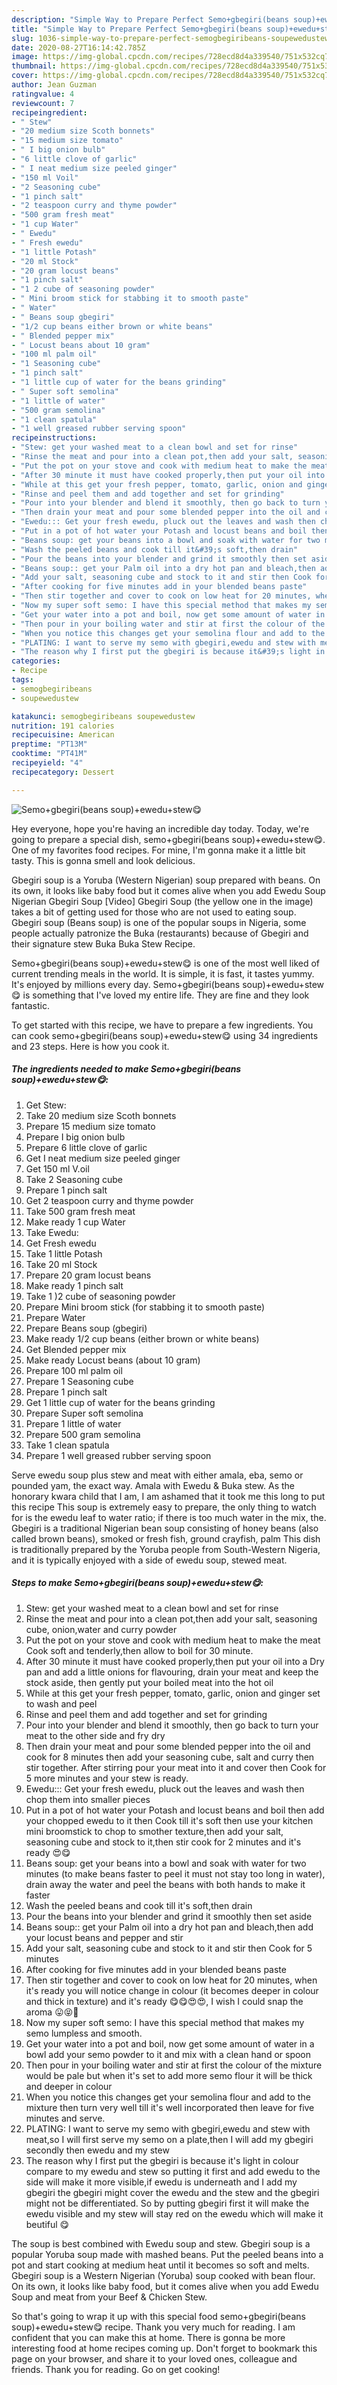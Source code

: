 ```yaml
---
description: "Simple Way to Prepare Perfect Semo+gbegiri(beans soup)+ewedu+stew😋"
title: "Simple Way to Prepare Perfect Semo+gbegiri(beans soup)+ewedu+stew😋"
slug: 1036-simple-way-to-prepare-perfect-semogbegiribeans-soupewedustew
date: 2020-08-27T16:14:42.785Z
image: https://img-global.cpcdn.com/recipes/728ecd8d4a339540/751x532cq70/semogbegiribeans-soupewedustew😋-recipe-main-photo.jpg
thumbnail: https://img-global.cpcdn.com/recipes/728ecd8d4a339540/751x532cq70/semogbegiribeans-soupewedustew😋-recipe-main-photo.jpg
cover: https://img-global.cpcdn.com/recipes/728ecd8d4a339540/751x532cq70/semogbegiribeans-soupewedustew😋-recipe-main-photo.jpg
author: Jean Guzman
ratingvalue: 4
reviewcount: 7
recipeingredient:
- " Stew"
- "20 medium size Scoth bonnets"
- "15 medium size tomato"
- " I big onion bulb"
- "6 little clove of garlic"
- " I neat medium size peeled ginger"
- "150 ml Voil"
- "2 Seasoning cube"
- "1 pinch salt"
- "2 teaspoon curry and thyme powder"
- "500 gram fresh meat"
- "1 cup Water"
- " Ewedu"
- " Fresh ewedu"
- "1 little Potash"
- "20 ml Stock"
- "20 gram locust beans"
- "1 pinch salt"
- "1 2 cube of seasoning powder"
- " Mini broom stick for stabbing it to smooth paste"
- " Water"
- " Beans soup gbegiri"
- "1/2 cup beans either brown or white beans"
- " Blended pepper mix"
- " Locust beans about 10 gram"
- "100 ml palm oil"
- "1 Seasoning cube"
- "1 pinch salt"
- "1 little cup of water for the beans grinding"
- " Super soft semolina"
- "1 little of water"
- "500 gram semolina"
- "1 clean spatula"
- "1 well greased rubber serving spoon"
recipeinstructions:
- "Stew: get your washed meat to a clean bowl and set for rinse"
- "Rinse the meat and pour into a clean pot,then add your salt, seasoning cube, onion,water and curry powder"
- "Put the pot on your stove and cook with medium heat to make the meat Cook soft and tenderly,then allow to boil for 30 minute."
- "After 30 minute it must have cooked properly,then put your oil into a Dry pan and add a little onions for flavouring, drain your meat and keep the stock aside, then gently put your boiled meat into the hot oil"
- "While at this get your fresh pepper, tomato, garlic, onion and ginger set to wash and peel"
- "Rinse and peel them and add together and set for grinding"
- "Pour into your blender and blend it smoothly, then go back to turn your meat to the other side and fry dry"
- "Then drain your meat and pour some blended pepper into the oil and cook for 8 minutes then add your seasoning cube, salt and curry then stir together. After stirring pour your meat into it and cover then Cook for 5 more minutes and your stew is ready."
- "Ewedu::: Get your fresh ewedu, pluck out the leaves and wash then chop them into smaller pieces"
- "Put in a pot of hot water your Potash and locust beans and boil then add your chopped ewedu to it then Cook till it&#39;s soft then use your kitchen mini broomstick to chop to smother texture,then add your salt, seasoning cube and stock to it,then stir cook for 2 minutes and it&#39;s ready 😍😋"
- "Beans soup: get your beans into a bowl and soak with water for two minutes (to make beans faster to peel it must not stay too long in water), drain away the water and peel the beans with both hands to make it faster"
- "Wash the peeled beans and cook till it&#39;s soft,then drain"
- "Pour the beans into your blender and grind it smoothly then set aside"
- "Beans soup:: get your Palm oil into a dry hot pan and bleach,then add your locust beans and pepper and stir"
- "Add your salt, seasoning cube and stock to it and stir then Cook for 5 minutes"
- "After cooking for five minutes add in your blended beans paste"
- "Then stir together and cover to cook on low heat for 20 minutes, when it&#39;s ready you will notice change in colour (it becomes deeper in colour and thick in texture) and it&#39;s ready 😋😋😍😍, I wish I could snap the aroma 😛😝🤭"
- "Now my super soft semo: I have this special method that makes my semo lumpless and smooth."
- "Get your water into a pot and boil, now get some amount of water in a bowl add your semo powder to it and mix with a clean hand or spoon"
- "Then pour in your boiling water and stir at first the colour of the mixture would be pale but when it&#39;s set to add more semo flour it will be thick and deeper in colour"
- "When you notice this changes get your semolina flour and add to the mixture then turn very well till it&#39;s well incorporated then leave for five minutes and serve."
- "PLATING: I want to serve my semo with gbegiri,ewedu and stew with meat,so I will first serve my semo on a plate,then I will add my gbegiri secondly then ewedu and my stew"
- "The reason why I first put the gbegiri is because it&#39;s light in colour compare to my ewedu and stew so putting it first and add ewedu to the side will make it more visible,if ewedu is underneath and I add my gbegiri the gbegiri might cover the ewedu and the stew and the gbegiri might not be differentiated. So by putting gbegiri first it will make the ewedu visible and my stew will stay red on the ewedu which will make it beutiful 😋"
categories:
- Recipe
tags:
- semogbegiribeans
- soupewedustew

katakunci: semogbegiribeans soupewedustew 
nutrition: 191 calories
recipecuisine: American
preptime: "PT13M"
cooktime: "PT41M"
recipeyield: "4"
recipecategory: Dessert

---
```



![Semo+gbegiri(beans soup)+ewedu+stew😋](https://img-global.cpcdn.com/recipes/728ecd8d4a339540/751x532cq70/semogbegiribeans-soupewedustew😋-recipe-main-photo.jpg)

Hey everyone, hope you're having an incredible day today. Today, we're going to prepare a special dish, semo+gbegiri(beans soup)+ewedu+stew😋. One of my favorites food recipes. For mine, I'm gonna make it a little bit tasty. This is gonna smell and look delicious.

Gbegiri soup is a Yoruba (Western Nigerian) soup prepared with beans. On its own, it looks like baby food but it comes alive when you add Ewedu Soup Nigerian Gbegiri Soup [Video] Gbegiri Soup (the yellow one in the image) takes a bit of getting used for those who are not used to eating soup. Gbegiri soup (Beans soup) is one of the popular soups in Nigeria, some people actually patronize the Buka (restaurants) because of Gbegiri and their signature stew Buka Buka Stew Recipe.

Semo+gbegiri(beans soup)+ewedu+stew😋 is one of the most well liked of current trending meals in the world. It is simple, it is fast, it tastes yummy. It's enjoyed by millions every day. Semo+gbegiri(beans soup)+ewedu+stew😋 is something that I've loved my entire life. They are fine and they look fantastic.


To get started with this recipe, we have to prepare a few ingredients. You can cook semo+gbegiri(beans soup)+ewedu+stew😋 using 34 ingredients and 23 steps. Here is how you cook it.

<!--inarticleads1-->

##### The ingredients needed to make Semo+gbegiri(beans soup)+ewedu+stew😋:

1. Get  Stew:
1. Take 20 medium size Scoth bonnets
1. Prepare 15 medium size tomato
1. Prepare  I big onion bulb
1. Prepare 6 little clove of garlic
1. Get  I neat medium size peeled ginger
1. Get 150 ml V.oil
1. Take 2 Seasoning cube
1. Prepare 1 pinch salt
1. Get 2 teaspoon curry and thyme powder
1. Take 500 gram fresh meat
1. Make ready 1 cup Water
1. Take  Ewedu:
1. Get  Fresh ewedu
1. Take 1 little Potash
1. Take 20 ml Stock
1. Prepare 20 gram locust beans
1. Make ready 1 pinch salt
1. Take 1 )2 cube of seasoning powder
1. Prepare  Mini broom stick (for stabbing it to smooth paste)
1. Prepare  Water
1. Prepare  Beans soup (gbegiri)
1. Make ready 1/2 cup beans (either brown or white beans)
1. Get  Blended pepper mix
1. Make ready  Locust beans (about 10 gram)
1. Prepare 100 ml palm oil
1. Prepare 1 Seasoning cube
1. Prepare 1 pinch salt
1. Get 1 little cup of water for the beans grinding
1. Prepare  Super soft semolina
1. Prepare 1 little of water
1. Prepare 500 gram semolina
1. Take 1 clean spatula
1. Prepare 1 well greased rubber serving spoon


Serve ewedu soup plus stew and meat with either amala, eba, semo or pounded yam, the exact way. Amala with Ewedu &amp; Buka stew. As the honorary kwara child that I am, I am ashamed that it took me this long to put this recipe This soup is extremely easy to prepare, the only thing to watch for is the ewedu leaf to water ratio; if there is too much water in the mix, the. Gbegiri is a traditional Nigerian bean soup consisting of honey beans (also called brown beans), smoked or fresh fish, ground crayfish, palm This dish is traditionally prepared by the Yoruba people from South-Western Nigeria, and it is typically enjoyed with a side of ewedu soup, stewed meat. 

<!--inarticleads2-->

##### Steps to make Semo+gbegiri(beans soup)+ewedu+stew😋:

1. Stew: get your washed meat to a clean bowl and set for rinse
1. Rinse the meat and pour into a clean pot,then add your salt, seasoning cube, onion,water and curry powder
1. Put the pot on your stove and cook with medium heat to make the meat Cook soft and tenderly,then allow to boil for 30 minute.
1. After 30 minute it must have cooked properly,then put your oil into a Dry pan and add a little onions for flavouring, drain your meat and keep the stock aside, then gently put your boiled meat into the hot oil
1. While at this get your fresh pepper, tomato, garlic, onion and ginger set to wash and peel
1. Rinse and peel them and add together and set for grinding
1. Pour into your blender and blend it smoothly, then go back to turn your meat to the other side and fry dry
1. Then drain your meat and pour some blended pepper into the oil and cook for 8 minutes then add your seasoning cube, salt and curry then stir together. After stirring pour your meat into it and cover then Cook for 5 more minutes and your stew is ready.
1. Ewedu::: Get your fresh ewedu, pluck out the leaves and wash then chop them into smaller pieces
1. Put in a pot of hot water your Potash and locust beans and boil then add your chopped ewedu to it then Cook till it&#39;s soft then use your kitchen mini broomstick to chop to smother texture,then add your salt, seasoning cube and stock to it,then stir cook for 2 minutes and it&#39;s ready 😍😋
1. Beans soup: get your beans into a bowl and soak with water for two minutes (to make beans faster to peel it must not stay too long in water), drain away the water and peel the beans with both hands to make it faster
1. Wash the peeled beans and cook till it&#39;s soft,then drain
1. Pour the beans into your blender and grind it smoothly then set aside
1. Beans soup:: get your Palm oil into a dry hot pan and bleach,then add your locust beans and pepper and stir
1. Add your salt, seasoning cube and stock to it and stir then Cook for 5 minutes
1. After cooking for five minutes add in your blended beans paste
1. Then stir together and cover to cook on low heat for 20 minutes, when it&#39;s ready you will notice change in colour (it becomes deeper in colour and thick in texture) and it&#39;s ready 😋😋😍😍, I wish I could snap the aroma 😛😝🤭
1. Now my super soft semo: I have this special method that makes my semo lumpless and smooth.
1. Get your water into a pot and boil, now get some amount of water in a bowl add your semo powder to it and mix with a clean hand or spoon
1. Then pour in your boiling water and stir at first the colour of the mixture would be pale but when it&#39;s set to add more semo flour it will be thick and deeper in colour
1. When you notice this changes get your semolina flour and add to the mixture then turn very well till it&#39;s well incorporated then leave for five minutes and serve.
1. PLATING: I want to serve my semo with gbegiri,ewedu and stew with meat,so I will first serve my semo on a plate,then I will add my gbegiri secondly then ewedu and my stew
1. The reason why I first put the gbegiri is because it&#39;s light in colour compare to my ewedu and stew so putting it first and add ewedu to the side will make it more visible,if ewedu is underneath and I add my gbegiri the gbegiri might cover the ewedu and the stew and the gbegiri might not be differentiated. So by putting gbegiri first it will make the ewedu visible and my stew will stay red on the ewedu which will make it beutiful 😋


The soup is best combined with Ewedu soup and stew. Gbegiri soup is a popular Yoruba soup made with mashed beans. Put the peeled beans into a pot and start cooking at medium heat until it becomes so soft and melts. Gbegiri soup is a Western Nigerian (Yoruba) soup cooked with bean flour. On its own, it looks like baby food, but it comes alive when you add Ewedu Soup and meat from your Beef &amp; Chicken Stew. 

So that's going to wrap it up with this special food semo+gbegiri(beans soup)+ewedu+stew😋 recipe. Thank you very much for reading. I am confident that you can make this at home. There is gonna be more interesting food at home recipes coming up. Don't forget to bookmark this page on your browser, and share it to your loved ones, colleague and friends. Thank you for reading. Go on get cooking!
